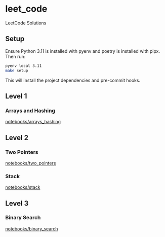 # leet_code
LeetCode Solutions

## Setup

Ensure Python 3.11 is installed with pyenv and poetry is installed with pipx. Then run:

```bash
pyenv local 3.11
make setup
```

This will install the project dependencies and pre-commit hooks.

## Level 1

### Arrays and Hashing


[notebooks/arrays_hashing](notebooks/arrays_hashing)

## Level 2

### Two Pointers

[notebooks/two_pointers](notebooks/two_pointers)

### Stack

[notebooks/stack](notebooks/stack)

## Level 3

### Binary Search

[notebooks/binary_search](notebooks/binary_search)
